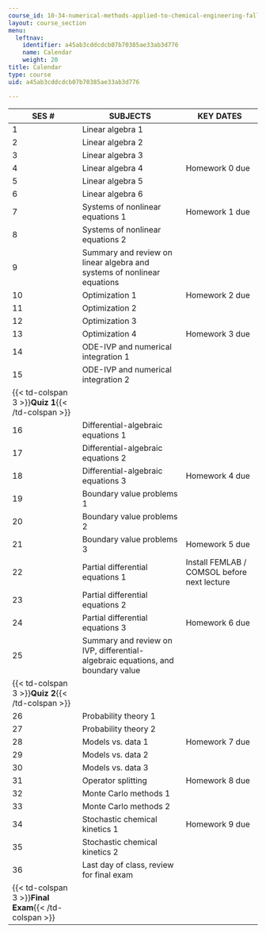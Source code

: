 ```yaml
---
course_id: 10-34-numerical-methods-applied-to-chemical-engineering-fall-2015
layout: course_section
menu:
  leftnav:
    identifier: a45ab3cddcdcb07b70385ae33ab3d776
    name: Calendar
    weight: 20
title: Calendar
type: course
uid: a45ab3cddcdcb07b70385ae33ab3d776

---
```


| SES # | SUBJECTS | KEY DATES |
| --- | --- | --- |
| 1 | Linear algebra 1 | &nbsp; |
| 2 | Linear algebra 2 | &nbsp; |
| 3 | Linear algebra 3 | &nbsp; |
| 4 | Linear algebra 4 | Homework 0 due |
| 5 | Linear algebra 5 | &nbsp; |
| 6 | Linear algebra 6 | &nbsp; |
| 7 | Systems of nonlinear equations 1 | Homework 1 due |
| 8 | Systems of nonlinear equations 2 | &nbsp; |
| 9 | Summary and review on linear algebra and systems of nonlinear equations | &nbsp; |
| 10 | Optimization 1 | Homework 2 due |
| 11 | Optimization 2 | &nbsp; |
| 12 | Optimization 3 | &nbsp; |
| 13 | Optimization 4 | Homework 3 due |
| 14 | ODE-IVP and numerical integration 1 | &nbsp; |
| 15 | ODE-IVP and numerical integration 2 | &nbsp; |
| {{< td-colspan 3 >}}**Quiz 1**{{< /td-colspan >}} |||
| 16 | Differential-algebraic equations 1 | &nbsp; |
| 17 | Differential-algebraic equations 2 | &nbsp; |
| 18 | Differential-algebraic equations 3 | Homework 4 due |
| 19 | Boundary value problems 1 | &nbsp; |
| 20 | Boundary value problems 2 | &nbsp; |
| 21 | Boundary value problems 3 | Homework 5 due |
| 22 | Partial differential equations 1 | Install FEMLAB / COMSOL before next lecture |
| 23 | Partial differential equations 2 | &nbsp; |
| 24 | Partial differential equations 3 | Homework 6 due |
| 25 | Summary and review on IVP, differential-algebraic equations, and boundary value | &nbsp; |
| {{< td-colspan 3 >}}**Quiz 2**{{< /td-colspan >}} |||
| 26 | Probability theory 1 | &nbsp; |
| 27 | Probability theory 2 | &nbsp; |
| 28 | Models vs. data 1 | Homework 7 due |
| 29 | Models vs. data 2 | &nbsp; |
| 30 | Models vs. data 3 | &nbsp; |
| 31 | Operator splitting | Homework 8 due |
| 32 | Monte Carlo methods 1 | &nbsp; |
| 33 | Monte Carlo methods 2 | &nbsp; |
| 34 | Stochastic chemical kinetics 1 | Homework 9 due |
| 35 | Stochastic chemical kinetics 2 | &nbsp; |
| 36 | Last day of class, review for final exam | &nbsp; |
| {{< td-colspan 3 >}}**Final Exam**{{< /td-colspan >}} ||